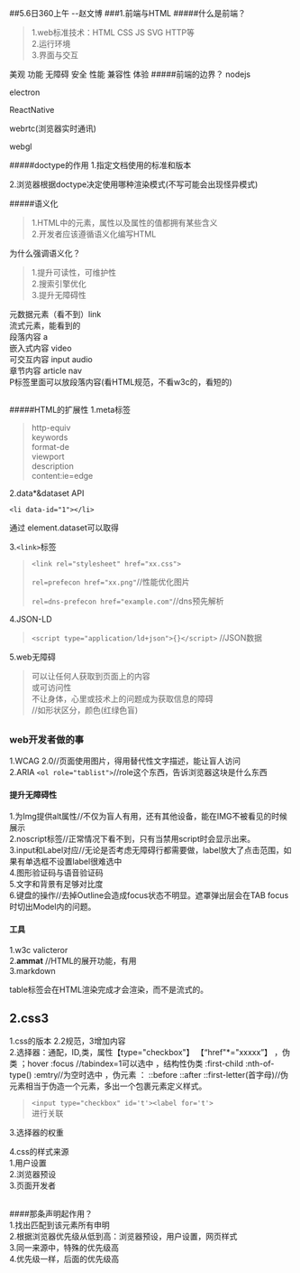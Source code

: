 ##5.6日360上午
--赵文博
###1.前端与HTML
#####什么是前端？
> 1.web标准技术：HTML CSS JS SVG HTTP等<br/>
> 2.运行环境<br/>
> 3.界面与交互<br/>

美观 功能 无障碍 安全 性能 兼容性 体验
#####前端的边界？
nodejs 

electron

 ReactNative

 webrtc(浏览器实时通讯)

 webgl

#####doctype的作用
1.指定文档使用的标准和版本

2.浏览器根据doctype决定使用哪种渲染模式(不写可能会出现怪异模式)

#####语义化 
> 1.HTML中的元素，属性以及属性的值都拥有某些含义<br/>
> 2.开发者应该遵循语义化编写HTML

为什么强调语义化？<br/>
> 1.提升可读性，可维护性<br/>
> 2.搜索引擎优化<br/>
> 3.提升无障碍性

元数据元素（看不到）link<br/>
流式元素，能看到的<br/>
段落内容 a<br/>
嵌入式内容 video<br/>
可交互内容 input audio<br/>
章节内容 article nav<br/>
P标签里面可以放段落内容(看HTML规范，不看w3c的，看短的)<br/>
##
#####HTML的扩展性
1.meta标签
> http-equiv<br/>
> keywords<br/>
> format-de<br/>
> viewport<br/>
> description<br/>
> content:ie=edge<br/>

2.data*&dataset API
    
	<li data-id="1"></li>
通过 element.dataset可以取得

3.`<link>`标签
> 
> `<link rel="stylesheet" href="xx.css">`
> 
> `rel=prefecon href="xx.png"`//性能优化图片
> 
> `rel=dns-prefecon href="example.com"`//dns预先解析

4.JSON-LD
> 
> `<script type="application/ld+json">{}</script>`
> //JSON数据

5.web无障碍
> 可以让任何人获取到页面上的内容<br/>
> 或可访问性<br/>
> 不让身体，心里或技术上的问题成为获取信息的障碍<br/>
> //如形状区分，颜色(红绿色盲)
##
### web开发者做的事 ###
1.WCAG 2.0//页面使用图片，得用替代性文字描述，能让盲人访问<br/>
2.ARIA `<ol role="tablist">`//role这个东西，告诉浏览器这块是什么东西

####  提升无障碍性

1.为Img提供alt属性//不仅为盲人有用，还有其他设备，能在IMG不被看见的时候展示<br/>2.noscript标签//正常情况下看不到，只有当禁用script时会显示出来。<br/>3.input和Label对应//无论是否考虑无障碍行都需要做，label放大了点击范围，如果有单选框不设置label很难选中<br/>4.图形验证码与语音验证码<br/>5.文字和背景有足够对比度<br/>6.键盘的操作//去掉Outline会造成focus状态不明显。遮罩弹出层会在TAB focus时切出Model内的问题。

#### 工具 ####
1.w3c valicteror<br/>
2.<strong>ammat</strong> //HTML的展开功能，有用<br/>
3.markdown<br/>

table标签会在HTML渲染完成才会渲染，而不是流式的。

## 2.css3 ##
1.css的版本 2.2规范，3增加内容<br/>
2.选择器：通配，ID,类，属性【type="checkbox"】 【“href"*="xxxxx”】 ，伪类 ；hover :focus //tabindex=1可以选中 ，结构性伪类 :first-child :nth-of-type() :emtry//为空时选中 ，伪元素 ： ::before ::after ::first-letter(首字母)//伪元素相当于伪造一个元素，多出一个包裹元素定义样式。

> `<input type="checkbox" id='t'><label for='t'>`
> <br/>进行关联

3.选择器的权重

4.css的样式来源
	<br/>
1.用户设置<br/>2.浏览器预设<br/>3.页面开发者<br/>

##
####那条声明起作用？<br/>
1.找出匹配到该元素所有申明<br/>
2.根据浏览器优先级从低到高：浏览器预设，用户设置，网页样式<br/>
3.同一来源中，特殊的优先级高<br/>
4.优先级一样，后面的优先级高